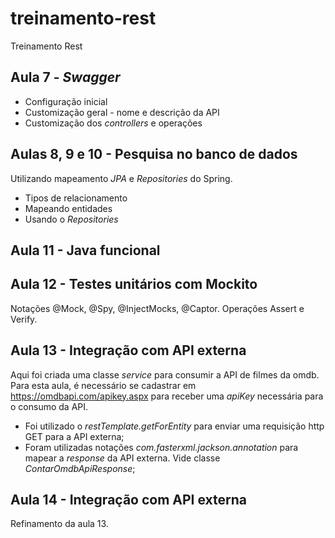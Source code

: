 # treinamento-rest
Treinamento Rest

## Aula 7 - *Swagger*
  * Configuração inicial
  * Customização geral - nome e descrição da API
  * Customização dos *controllers* e operações

## Aulas 8, 9 e 10 - Pesquisa no banco de dados

Utilizando mapeamento *JPA* e *Repositories* do Spring.

 * Tipos de relacionamento
 * Mapeando entidades
 * Usando o *Repositories*

## Aula 11 - Java funcional

## Aula 12 - Testes unitários com Mockito

Notações @Mock, @Spy, @InjectMocks, @Captor.
Operações Assert e Verify.

## Aula 13 - Integração com API externa

Aqui foi criada uma classe *service* para consumir a API de filmes da omdb. Para esta 
aula, é necessário se cadastrar em https://omdbapi.com/apikey.aspx para receber uma 
*apiKey* necessária para o consumo da API.

 * Foi utilizado o *restTemplate.getForEntity* para enviar uma requisição http GET para 
   a API externa;
 * Foram utilizadas notações *com.fasterxml.jackson.annotation* para mapear a *response* 
   da API externa. Vide classe *ContarOmdbApiResponse*;

## Aula 14 - Integração com API externa

Refinamento da aula 13.
